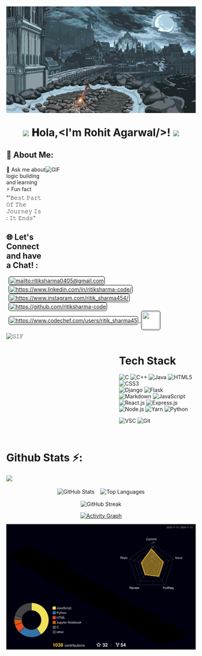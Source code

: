 <h1 align="center">
 
![GIF](https://github.com/rohitagr0310/rohitagr0310/blob/main/Pixel%20Art%20Background%20Gif.gif)
 
<img src="https://user-images.githubusercontent.com/74038190/213844263-a8897a51-32f4-4b3b-b5c2-e1528b89f6f3.png" width="50px" /> 𝐇ola,&lt;I'm Rohit Agarwal/&gt;! <img src="https://user-images.githubusercontent.com/74038190/213844263-a8897a51-32f4-4b3b-b5c2-e1528b89f6f3.png" width="50px" />

</h1>

## 💫 About Me:
<div>
<img align="right"  height="271" width="400" alt="GIF" src="https://media2.giphy.com/media/v1.Y2lkPTc5MGI3NjExcWJ5cW84eXEwdXd6MTBlbXlhcjR2bnNsZXk1cmg5YTgyZ2xoZDI1ZCZlcD12MV9pbnRlcm5hbF9naWZfYnlfaWQmY3Q9Zw/Dh5q0sShxgp13DwrvG/giphy.gif"/>

💬 Ask me about logic building and learning <br />
⚡ Fun fact "'𝙱𝚎𝚜𝚝 𝙿𝚊𝚛𝚝 𝙾𝚏 𝚃𝚑𝚎 𝙹𝚘𝚞𝚛𝚗𝚎𝚢 𝙸𝚜 : 𝙸𝚝 𝙴𝚗𝚍𝚜"

</div>

<div>
 
## 🌐 Let's Connect and have a Chat! :

<p align="left" style='margin: 16px 4px 8px;'>
    <a href="mailto:rohitagr2610@gmail.com" target="_blank" rel="noreferrer">
        <img align="center" src="https://www.vectorlogo.zone/logos/gmail/gmail-icon.svg" alt="mailto:ritiksharma0405@gmail.com" height="45" width="45" style="background: #ffffff; border-radius: 5px; border: 1px solid #000000; margin: 0 2px; padding: 2px;" />
    </a>
    <a href="https://www.linkedin.com/in/rohitagarwal2610/" target="_blank" rel="noreferrer">
        <img align="center" src="https://www.vectorlogo.zone/logos/linkedin/linkedin-icon.svg" alt="https://www.linkedin.com/in/ritiksharma-code/" height="45" width="45" style="background: #ffffff; border-radius: 5px; border: 1px solid #000000; margin: 0 2px; padding: 2px;" />
    </a>
    <a href="https://www.instagram.com/_rohitagar2610_/" target="_blank" rel="noreferrer">
        <img align="center" src="https://www.vectorlogo.zone/logos/instagram/instagram-icon.svg" alt="https://www.instagram.com/ritik_sharma454/" height="45" width="45" style="background: #ffffff; border-radius: 5px; border: 1px solid #000000; margin: 0 2px; padding: 2px;" />
    </a>
  <a href="https://github.com/rohitagr0310" target="_blank" rel="noreferrer">
        <img align="center" src="https://upload.wikimedia.org/wikipedia/commons/thumb/2/24/Github_logo_svg.svg/600px-Github_logo_svg.svg.png?20230420150203" alt="https://github.com/ritiksharma-code" height="45" width="45" style="background: #ffffff; border-radius: 5px; border: 1px solid #000000; margin: 0 2px; padding: 2px;" />
    </a>
  <a href="https://www.codechef.com/users/rohitagr0310" target="_blank" rel="noreferrer">
        <img align="center" src="https://images.crunchbase.com/image/upload/c_lpad,h_256,w_256,f_auto,q_auto:eco,dpr_1/zruiknbedz8yqafxbazb" alt="https://www.codechef.com/users/ritik_sharma45" height="45" width="45" style="background: #ffffff; border-radius: 5px; border: 1px solid #000000; margin: 0 2px; padding: 2px;" />
    </a>
    <a href="https://auth.geeksforgeeks.org/user/rohitag3uch" target="_blank" rel="noreferrer">
        <img align="center" src="https://media.geeksforgeeks.org/wp-content/uploads/20201213110552/logo.png" height="45" width="45" style="background: #ffffff; border-radius: 5px; border: 1px solid #000000; margin: 0 2px; padding: 2px;" />
    </a>
</p>
</div>

<img align="left" height="300px" width="300px" alt="𝙶𝙸𝙵" src="https://user-images.githubusercontent.com/74038190/221352989-518609ab-b4d1-459e-929f-a08cd2bd9b3c.gif"/>
<br/>

<h1>Tech Stack</h1>

![C](https://img.shields.io/badge/c-%2300599C.svg?style=for-the-badge&logo=c&logoColor=white)
![C++](https://img.shields.io/badge/C%2B%2B-00599C?style=for-the-badge&logo=c%2B%2B&logoColor=white) 
![Java](https://img.shields.io/badge/Java-ED8B00?style=for-the-badge&logo=openjdk&logoColor=white) 
![HTML5](https://img.shields.io/badge/html5-%23E34F26.svg?style=for-the-badge&logo=html5&logoColor=white) 
![CSS3](https://img.shields.io/badge/css3-%231572B6.svg?style=for-the-badge&logo=css3&logoColor=white)  
![Django](https://img.shields.io/badge/Django-092E20?style=for-the-badge&logo=django&logoColor=white) 
![Flask](https://img.shields.io/badge/Flask-000000?style=for-the-badge&logo=flask&logoColor=white) 
![Markdown](https://img.shields.io/badge/Markdown-000000?style=for-the-badge&logo=markdown&logoColor=white) 
![JavaScript](https://img.shields.io/badge/javascript-%23323330.svg?style=for-the-badge&logo=javascript&logoColor=%23F7DF1E) 
![React.js](https://img.shields.io/badge/react-%2320232a.svg?style=for-the-badge&logo=react&logoColor=%2361DAFB) 
![Express.js](https://img.shields.io/badge/Express.js-404D59?style=for-the-badge) 
![Node.js](https://img.shields.io/badge/Node.js-43853D?style=for-the-badge&logo=node.js&logoColor=white) 
![Yarn](https://img.shields.io/badge/yarn-%232C8EBB.svg?style=for-the-badge&logo=yarn&logoColor=white) 
![Python](https://img.shields.io/badge/python-3670A0?style=for-the-badge&logo=python&logoColor=ffdd54) 

![VSC](https://img.shields.io/badge/Visual_Studio_Code-0078D4?style=for-the-badge&logo=visual%20studio%20code&logoColor=white) 
![Git](https://img.shields.io/badge/GIT-E44C30?style=for-the-badge&logo=git&logoColor=white)
<!--<code><img height="40" width="40" src="https://cdn.jsdelivr.net/gh/devicons/devicon/icons/android/android-original-wordmark.svg"></code>-->

<br/>

<h1>Github Stats ⚡:</h1>


![](https://github-profile-trophy.vercel.app/?username=rohitagr0310&theme=radical&no-frame=true&no-bg=false&margin-w=4)
<p align="center"><img align="center" height="180em" src="https://github-readme-stats.vercel.app/api?username=rohitagr0310&theme=highcontrast&count_private=true&hide_border=true&line_height=20" alt="GitHub Stats"/>   &nbsp;&nbsp;   <img align="center" src="https://github-readme-stats.vercel.app/api/top-langs/?username=rohitagr0310&layout=compact&theme=highcontrast&count_private=true&hide_border=true" alt="Top Languages"/></p>
<p align="center"><img align="center" height="180em" src="https://streak-stats.demolab.com/?user=rohitagr0310&theme=highcontrast&hide_border=true"alt="GitHub Streak"/></p>
<p align = "center"><a href="https://github.com/ritiksharma-code/github-readme-activity-graph"><img alt="Activity Graph" src="https://github-readme-activity-graph.vercel.app/graph/?username=rohitagr0310&bg_color=000000&color=FFFF00&line=f78800&point=FFFFFF&hide_border=true" /></a></p>

![](./profile-3d-contrib/profile-night-rainbow.svg)
